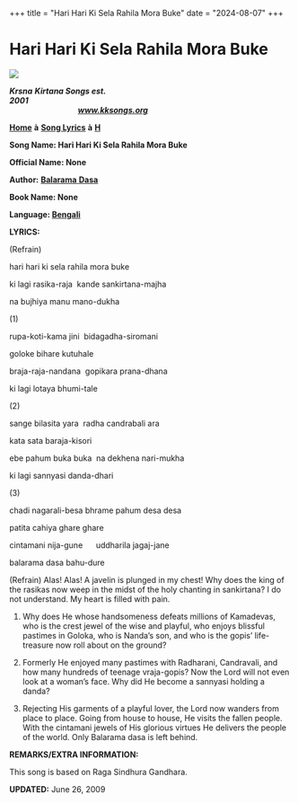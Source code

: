 +++
title = "Hari Hari Ki Sela Rahila Mora Buke"
date = "2024-08-07"
+++

# Hari Hari Ki Sela Rahila Mora Buke
**[![](http://kksongs.org/image_files/image002.jpg)](http://kksongs.org/)**

**_Krsna_** **_Kirtana Songs est. 2001_**                                                                                                                                                      **_www.kksongs.org_**

**[Home](http://kksongs.org/)** **à** **[Song Lyrics](http://kksongs.org/lyrics.html)** **à** **[H](http://kksongs.org/songs/song_h.html)**

**Song Name: Hari Hari Ki Sela Rahila Mora Buke**

**Official Name: None**

**Author:** [**Balarama** **Dasa**](http://kksongs.org/authors/list/balarama.html)

**Book Name: None**

**Language: [Bengali](http://kksongs.org/language/list/bengali.html)**

**LYRICS:**

(Refrain)

hari hari ki sela rahila mora buke

ki lagi rasika\-raja  kande sankirtana-majha

na bujhiya manu mano-dukha

(1)

rupa-koti-kama jini  bidagadha-siromani

goloke bihare kutuhale

braja-raja-nandana  gopikara prana-dhana

ki lagi lotaya bhumi\-tale

(2)

sange bilasita yara  radha candrabali ara

kata sata baraja-kisori

ebe pahum buka buka  na dekhena nari-mukha

ki lagi sannyasi danda-dhari

(3)

chadi nagarali-besa bhrame pahum desa desa

patita cahiya ghare ghare

cintamani nija-gune      uddharila jagaj-jane

balarama dasa bahu-dure

(Refrain) Alas! Alas! A javelin is plunged in my chest! Why does the king of the rasikas now weep in the midst of the holy chanting in sankirtana? I do not understand. My heart is filled with pain.

1) Why does He whose handsomeness defeats millions of Kamadevas, who is the crest jewel of the wise and playful, who enjoys blissful pastimes in Goloka, who is Nanda’s son, and who is the gopis’ life-treasure now roll about on the ground?

2) Formerly He enjoyed many pastimes with Radharani, Candravali, and how many hundreds of teenage vraja-gopis? Now the Lord will not even look at a woman’s face. Why did He become a sannyasi holding a danda?

3) Rejecting His garments of a playful lover, the Lord now wanders from place to place. Going from house to house, He visits the fallen people. With the cintamani jewels of His glorious virtues He delivers the people of the world. Only Balarama dasa is left behind.

**REMARKS/EXTRA INFORMATION:**

This song is based on Raga Sindhura Gandhara.

**UPDATED:** June 26, 2009